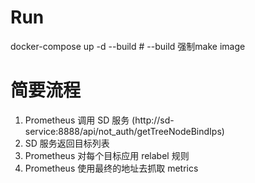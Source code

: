 # Run
docker-compose up -d --build # --build 强制make image
# 简要流程
1. Prometheus 调用 SD 服务 (http://sd-service:8888/api/not_auth/getTreeNodeBindIps)
2. SD 服务返回目标列表
3. Prometheus 对每个目标应用 relabel 规则
4. Prometheus 使用最终的地址去抓取 metrics
